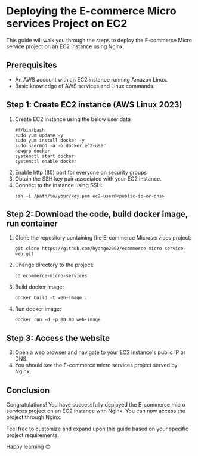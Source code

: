 # Deploying the E-commerce Micro services Project on EC2

This guide will walk you through the steps to deploy the E-commerce Micro service project on an EC2 instance using Nginx.

## Prerequisites

- An AWS account with an EC2 instance running Amazon Linux.
- Basic knowledge of AWS services and Linux commands.

## Step 1: Create EC2 instance (AWS Linux 2023) 

1. Create EC2 instance using the below user data
    ```
    #!/bin/bash
    sudo yum update -y
    sudo yum install docker -y
    sudo usermod -a -G docker ec2-user
    newgrp docker
    systemctl start docker
    systemctl enable docker

    ```
2. Enable http (80) port for everyone on security groups
1. Obtain the SSH key pair associated with your EC2 instance.
2. Connect to the instance using SSH:
    ```
    ssh -i /path/to/your/key.pem ec2-user@<public-ip-or-dns>
    ```

## Step 2: Download the code, build docker image, run container

1. Clone the repository containing the E-commerce Microservices project:
    ```
    git clone https://github.com/hyango2002/ecommerce-micro-service-web.git
    ```

2. Change directory to the project:
    ```
    cd ecommerce-micro-services
    ```
3. Build docker image:
    ```
    docker build -t web-image .
    ```
4. Run docker image:
    ```
    docker run -d -p 80:80 web-image
    ```

## Step 3: Access the website
3. Open a web browser and navigate to your EC2 instance's public IP or DNS.
4. You should see the E-commerce micro services project served by Nginx.

## Conclusion

Congratulations! You have successfully deployed the E-commerce micro services project on an EC2 instance with Nginx. You can now access the project through Nginx.

Feel free to customize and expand upon this guide based on your specific project requirements.

Happy learning 😊
